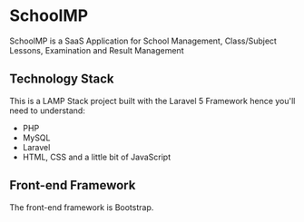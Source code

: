 # SchoolMP
SchoolMP is a SaaS Application for School Management, Class/Subject Lessons, Examination and Result Management

## Technology Stack
This is a LAMP Stack project built with the Laravel 5 Framework hence you'll need to understand:  
- PHP
- MySQL
- Laravel
- HTML, CSS and a little bit of JavaScript  

## Front-end Framework
The front-end framework is Bootstrap.
